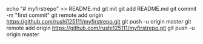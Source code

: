 echo "# myfirstrepo" >> README.md
git init
git add README.md
git commit -m "first commit"
git remote add origin https://github.com/rushi125111/myfirstrepo.git
git push -u origin master
git remote add origin https://github.com/rushi125111/myfirstrepo.git
git push -u origin master